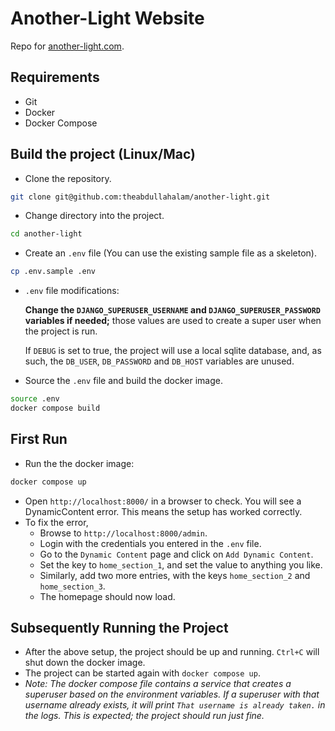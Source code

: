 # Another-Light Website
Repo for [another-light.com](https://another-light.com).

## Requirements
- Git
- Docker
- Docker Compose

## Build the project (Linux/Mac)
- Clone the repository.

```bash
git clone git@github.com:theabdullahalam/another-light.git
```

- Change directory into the project.

```bash
cd another-light
```
- Create an `.env` file (You can use the existing sample file as a skeleton).
```bash
cp .env.sample .env
```

- `.env` file modifications:

    **Change the `DJANGO_SUPERUSER_USERNAME` and `DJANGO_SUPERUSER_PASSWORD` variables if needed;** those values are used to create a super user when the project is run.

    If `DEBUG` is set to true, the project will use a local sqlite database, and, as such, the `DB_USER`, `DB_PASSWORD` and `DB_HOST` variables are unused.


- Source the `.env` file and build the docker image.
```bash
source .env
docker compose build
```

## First Run
- Run the the docker image:

```bash
docker compose up
```

- Open `http://localhost:8000/` in a browser to check. You will see a DynamicContent error. This means the setup has worked correctly.
- To fix the error,
    - Browse to `http://localhost:8000/admin`.
    - Login with the credentials you entered in the `.env` file.
    - Go to the `Dynamic Content` page and click on `Add Dynamic Content`.
    - Set the key to `home_section_1`, and set the value to anything you like.
    - Similarly, add two more entries, with the keys `home_section_2` and `home_section_3`.
    - The homepage should now load.

## Subsequently Running the Project
- After the above setup, the project should be up and running. `Ctrl+C` will shut down the docker image.
- The project can be started again with `docker compose up`.
- *Note: The docker compose file contains a service that creates a superuser based on the environment variables. If a superuser with that username already exists, it will print `That username is already taken.` in the logs. This is expected; the project should run just fine.*